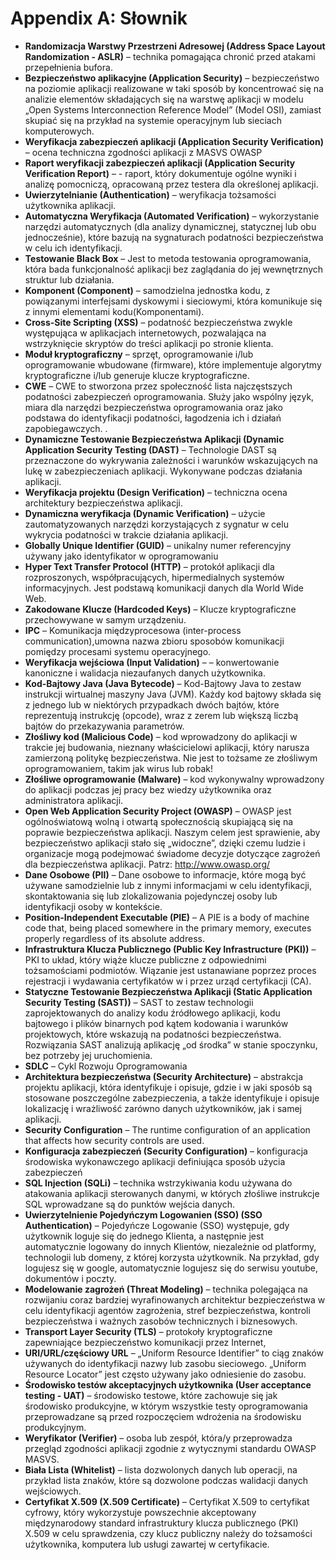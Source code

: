 # Appendix A: Słownik

- **Randomizacja Warstwy Przestrzeni Adresowej (Address Space Layout
Randomization - ASLR)** – technika pomagająca chronić przed atakami przepełnienia
bufora.
- **Bezpieczeństwo aplikacyjne (Application Security)** – bezpieczeństwo na poziomie
aplikacji realizowane w taki sposób by koncentrować się na analizie elementów
składających się na warstwę aplikacji w modelu „Open Systems Interconnection
Reference Model” (Model OSI), zamiast skupiać się na przykład na systemie
operacyjnym lub sieciach komputerowych.
- **Weryfikacja zabezpieczeń aplikacji (Application Security Verification)** – ocena
techniczna zgodności aplikacji z MASVS OWASP
- **Raport weryfikacji zabezpieczeń aplikacji (Application Security Verification Report)** – - raport, który dokumentuje ogólne wyniki i analizę pomocniczą, opracowaną przez
testera dla określonej aplikacji.
- **Uwierzytelnianie (Authentication)** – weryfikacja tożsamości użytkownika aplikacji.
- **Automatyczna Weryfikacja (Automated Verification)** – wykorzystanie narzędzi
automatycznych (dla analizy dynamicznej, statycznej lub obu jednocześnie), które
bazują na sygnaturach podatności bezpieczeństwa w celu ich identyfikacji.
- **Testowanie Black Box** – Jest to metoda testowania oprogramowania, która bada funkcjonalność aplikacji bez zaglądania do jej wewnętrznych struktur lub działania.
- **Komponent (Component)** – samodzielna jednostka kodu, z powiązanymi interfejsami
dyskowymi i sieciowymi, która komunikuje się z innymi elementami kodu(Komponentami).
- **Cross-Site Scripting (XSS)** – podatność bezpieczeństwa zwykle występująca
w aplikacjach internetowych, pozwalająca na wstrzyknięcie skryptów do treści
aplikacji po stronie klienta.
- **Moduł kryptograficzny** –  sprzęt, oprogramowanie i/lub oprogramowanie wbudowane
(firmware), które implementuje algorytmy kryptograficzne i/lub generuje klucze
kryptograficzne.
- **CWE** – CWE to stworzona przez społeczność lista najczęstszych podatności zabezpieczeń oprogramowania. Służy jako wspólny język, miara dla narzędzi bezpieczeństwa oprogramowania oraz jako podstawa do identyfikacji podatności, łagodzenia ich i działań zapobiegawczych. .
- **Dynamiczne Testowanie Bezpieczeństwa Aplikacji (Dynamic Application Security Testing (DAST)** – Technologie DAST są przeznaczone do wykrywania zależności i warunków wskazujących na lukę w zabezpieczeniach aplikacji. Wykonywane podczas działania aplikacji.
- **Weryfikacja projektu (Design Verification)** – techniczna ocena architektury
bezpieczeństwa aplikacji.
- **Dynamiczna weryfikacja (Dynamic Verification)** – użycie zautomatyzowanych
narzędzi korzystających z sygnatur w celu wykrycia podatności w trakcie działania
aplikacji.
- **Globally Unique Identifier (GUID)** – unikalny numer referencyjny używany jako
identyfikator w oprogramowaniu
- **Hyper Text Transfer Protocol (HTTP)** – protokół aplikacji dla rozproszonych,
współpracujących, hipermedialnych systemów informacyjnych. Jest podstawą
komunikacji danych dla World Wide Web.
- **Zakodowane Klucze (Hardcoded Keys)** – Klucze kryptograficzne przechowywane w samym urządzeniu.
- **IPC** – Komunikacja międzyprocesowa (inter-process communication),umowna nazwa zbioru sposobów komunikacji pomiędzy procesami systemu operacyjnego.
- **Weryfikacja wejściowa (Input Validation)** – – konwertowanie kanoniczne i walidacja
niezaufanych danych użytkownika.
- **Kod-Bajtowy Java (Java Bytecode)** – Kod-Bajtowy Java to zestaw instrukcji wirtualnej maszyny Java (JVM). Każdy kod bajtowy składa się z jednego lub w niektórych przypadkach dwóch bajtów, które reprezentują instrukcję (opcode), wraz z zerem lub większą liczbą bajtów do przekazywania parametrów.
- **Złośliwy kod (Malicious Code)** – kod wprowadzony do aplikacji w trakcie jej
budowania, nieznany właścicielowi aplikacji, który narusza zamierzoną politykę
bezpieczeństwa. Nie jest to tożsame ze złośliwym oprogramowaniem, takim jak wirus
lub robak!
- **Złośliwe oprogramowanie (Malware)** – kod wykonywalny wprowadzony do aplikacji
podczas jej pracy bez wiedzy użytkownika oraz administratora aplikacji.
- **Open Web Application Security Project (OWASP)** – OWASP jest ogólnoświatową
wolną i otwartą społecznością skupiającą się na poprawie bezpieczeństwa aplikacji.
Naszym celem jest sprawienie, aby bezpieczeństwo aplikacji stało się „widoczne”,
dzięki czemu ludzie i organizacje mogą podejmować świadome decyzje dotyczące
zagrożeń dla bezpieczeństwa aplikacji. Patrz: http://www.owasp.org/
- **Dane Osobowe (PII)** – Dane osobowe to informacje, które mogą być używane samodzielnie lub z innymi informacjami w celu identyfikacji, skontaktowania się lub zlokalizowania pojedynczej osoby lub identyfikacji osoby w kontekście.
- **Position-Independent Executable (PIE)** – A PIE is a body of machine code that, being placed somewhere in the primary memory, executes properly regardless of its absolute address.
- **Infrastruktura Klucza Publicznego (Public Key Infrastructure (PKI))** – PKI to układ, który wiąże klucze publiczne z odpowiednimi tożsamościami podmiotów. Wiązanie jest ustanawiane poprzez proces rejestracji i wydawania certyfikatów w i przez urząd certyfikacji (CA).
- **Statyczne Testowanie Bezpieczeństwa Aplikacji (Static Application Security Testing (SAST))** – SAST to zestaw technologii zaprojektowanych do analizy kodu źródłowego aplikacji, kodu bajtowego i plików binarnych pod kątem kodowania i warunków projektowych, które wskazują na podatności bezpieczeństwa. Rozwiązania SAST analizują aplikację „od środka” w stanie spoczynku, bez potrzeby jej uruchomienia.
- **SDLC** – Cykl Rozwoju Oprogramowania
- **Architektura bezpieczeństwa (Security Architecture)** – abstrakcja projektu aplikacji,
która identyfikuje i opisuje, gdzie i w jaki sposób są stosowane poszczególne
zabezpieczenia, a także identyfikuje i opisuje lokalizację i wrażliwość zarówno danych
użytkowników, jak i samej aplikacji.
- **Security Configuration** – The runtime configuration of an application that affects how security controls are used.
- **Konfiguracja zabezpieczeń (Security Configuration)** – konfiguracja środowiska
wykonawczego aplikacji definiująca sposób użycia zabezpieczeń
- **SQL Injection (SQLi)** – technika wstrzykiwania kodu używana do atakowania aplikacji
sterowanych danymi, w których złośliwe instrukcje SQL wprowadzane są do punktów
wejścia danych.
- **Uwierzytelnienie Pojedyńczym Logowanien (SSO) (SSO Authentication)** – Pojedyńcze Logowanie (SSO) występuje, gdy użytkownik loguje się do jednego Klienta, a następnie jest automatycznie logowany do innych Klientów, niezależnie od platformy, technologii lub domeny, z której korzysta użytkownik. Na przykład, gdy logujesz się w google, automatycznie logujesz się do serwisu youtube, dokumentów i poczty.
- **Modelowanie zagrożeń (Threat Modeling)** – technika polegająca na rozwijaniu coraz
bardziej wyrafinowanych architektur bezpieczeństwa w celu identyfikacji agentów
zagrożenia, stref bezpieczeństwa, kontroli bezpieczeństwa i ważnych zasobów
technicznych i biznesowych.
- **Transport Layer Security (TLS)** – protokoły kryptograficzne zapewniające
bezpieczeństwo komunikacji przez Internet,
- **URI/URL/częściowy URL** – „Uniform Resource Identifier” to ciąg znaków używanych
do identyfikacji nazwy lub zasobu sieciowego. „Uniform Resource Locator” jest często
używany jako odniesienie do zasobu.
- **Środowisko testów akceptacyjnych użytkownika (User acceptance testing - UAT)** – środowisko testowe, które zachowuje się jak środowisko produkcyjne, w którym
wszystkie testy oprogramowania przeprowadzane są przed rozpoczęciem wdrożenia
na środowisku produkcyjnym.
- **Weryfikator (Verifier)** – osoba lub zespół, która/y przeprowadza przegląd zgodności
aplikacji zgodnie z wytycznymi standardu OWASP MASVS.
- **Biała Lista (Whitelist)** – lista dozwolonych danych lub operacji, na przykład lista
znaków, które są dozwolone podczas walidacji danych wejściowych.
- **Certyfikat X.509 (X.509 Certificate)** – Certyfikat X.509 to certyfikat cyfrowy, który wykorzystuje powszechnie akceptowany międzynarodowy standard infrastruktury klucza publicznego (PKI) X.509 w celu sprawdzenia, czy klucz publiczny należy do tożsamości użytkownika, komputera lub usługi zawartej w certyfikacie.
